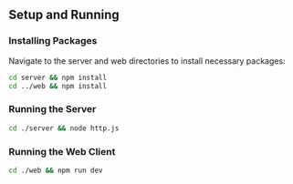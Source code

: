 ## Setup and Running

### Installing Packages

Navigate to the server and web directories to install necessary packages:

```bash
cd server && npm install
cd ../web && npm install
```

### Running the Server
```bash
cd ./server && node http.js
```

### Running the Web Client
```bash
cd ./web && npm run dev
```